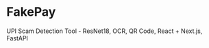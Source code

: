  # FakePay
 
UPI Scam Detection Tool - ResNet18, OCR, QR Code, React + Next.js, FastAPI
   
 

  
 
 
   
  
 
    
 
 
 
 
